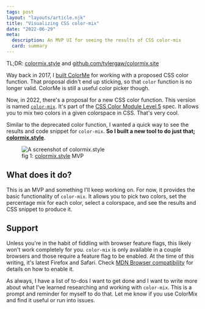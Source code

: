 ```yaml
---
tags: post
layout: "layouts/article.njk"
title: "Visualizing CSS color-mix"
date: "2022-06-29"
meta:
  description: An MVP UI for seeing the results of CSS color-mix
  card: summary
---
```


<p>
  TL;DR: <a href="https://www.colormix.style">colormix.style</a> and <a href="https://github.com/tylergaw/colormix.site"> github.com/tylergaw/colormix.site</a>
</p>
<p>
  Way back in 2017, I <a href="https://tylergaw.com/blog/introducing-colorme/">built ColorMe</a> for working with a proposed CSS color function. That proposal didn't end up sticking, so that <code>color</code> function is no longer valid. ColorMe is still a useful color picker though.
</p>
<p>
  Now, in 2022, there's a proposal for a new CSS color function. This version is named <a href="https://developer.mozilla.org/en-US/docs/Web/CSS/color_value/color-mix"><code>color-mix</code></a>. It's part of the <a href="https://drafts.csswg.org/css-color-5/#color-mix">CSS Color Module Level 5</a> spec. It allows you to mix two colors in a given colorspace in CSS. That's very cool.
</p>
<p>
  Similar to the deprecated color function, I wanted a quick way to see the results and code snippet for <code>color-mix</code>. <strong>So I built a new tool to do just that; <a href="https://www.colormix.style">colormix.style</a></strong>. 
</p>
<figure>
  <picture>
    <img src="https://tylergaw.com/blog/assets/post-image-colormix-mvp-screenshot.jpg" alt="A screenshot of colormix.style" />
  </picture>
  <figcaption>fig 1: <a href="https://www.colormix.style">colormix.style</a> MVP</figcaption>
</figure>

<h2>What does it do?</h2>
<p>
  This is an MVP and something I'll keep working on. For now, it provides the basic functionality of <code>color-mix</code>. It allows you to pick two colors, set the percentage mix for each color, select a colorspace, and see the results and CSS snippet to produce it.
</p>

<h2>Support</h2>
<p>
  Unless you're in the habit of fiddling with browser feature flags, this likely won't work completely for you. <code>color-mix</code> is only available in a couple browsers and those require a feature flag to be enabled. At the time of this writing, it's latest Firefox and Safari. Check <a href="https://developer.mozilla.org/en-US/docs/Web/CSS/color_value/color-mix#browser_compatibility">MDN Browser compatibility</a> for details on how to enable it.
</p>

<p>
  As always, I have a list of to-dos I want to get done and I want to write more about what I've learned researching and working with <code>color-mix</code>. This is a prompt and reminder for myself to do that. Let me know if you use ColorMix and find it useful or run into issues.
</p>
